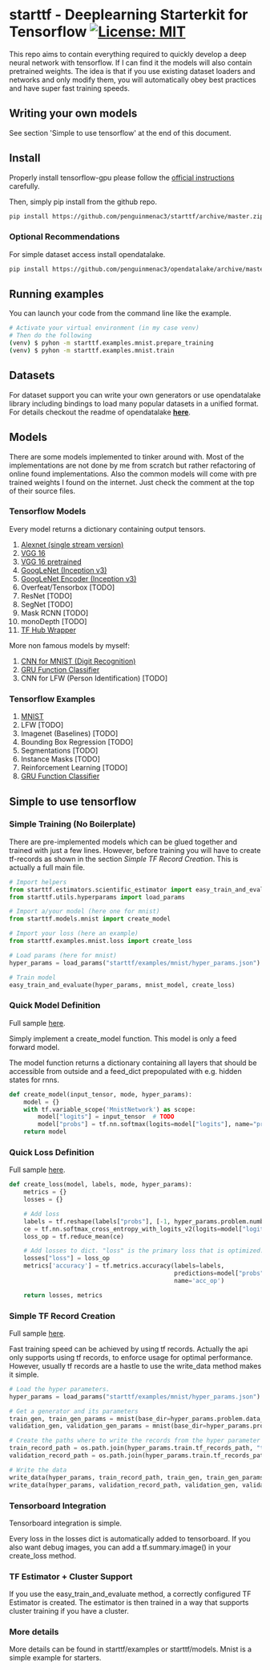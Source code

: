 # starttf - Deeplearning Starterkit for Tensorflow [![License: MIT](https://img.shields.io/badge/License-MIT-yellow.svg)](LICENSE)

This repo aims to contain everything required to quickly develop a deep neural network with tensorflow.
If I can find it the models will also contain pretrained weights.
The idea is that if you use existing dataset loaders and networks and only modify them, you will automatically obey best practices and have super fast training speeds.

## Writing your own models

See section 'Simple to use tensorflow' at the end of this document.


## Install

Properly install tensorflow-gpu please follow the [official instructions](https://www.tensorflow.org/install/) carefully.

Then, simply pip install from the github repo.

```bash
pip install https://github.com/penguinmenac3/starttf/archive/master.zip
```

### Optional Recommendations

For simple dataset access install opendatalake.

```bash
pip install https://github.com/penguinmenac3/opendatalake/archive/master.zip
```

## Running examples

You can launch your code from the command line like the example.

```bash
# Activate your virtual environment (in my case venv)
# Then do the following
(venv) $ pyhon -m starttf.examples.mnist.prepare_training
(venv) $ pyhon -m starttf.examples.mnist.train
```

## Datasets

For dataset support you can write your own generators or use opendatalake library including bindings to load many popular datasets in a unified format.
For details checkout the readme of opendatalake [**here**](https://github.com/penguinmenac3/opendatalake/blob/master/README.md).

## Models

There are some models implemented to tinker around with.
Most of the implementations are not done by me from scratch but rather refactoring of online found implementations.
Also the common models will come with pre trained weights I found on the internet.
Just check the comment at the top of their source files.

### Tensorflow Models

Every model returns a dictionary containing output tensors.

1. [Alexnet (single stream version)](starttf/models/alexnet.py)
2. [VGG 16](starttf/models/vgg16.py)
3. [VGG 16 pretrained](starttf/models/vgg16_encoder.py)
4. [GoogLeNet (Inception v3)](starttf/models/inception_v3.py)
5. [GoogLeNet Encoder (Inception v3)](starttf/models/inception_v3_encoder.py)
6. Overfeat/Tensorbox [TODO]
7. ResNet [TODO]
8. SegNet [TODO]
9. Mask RCNN [TODO]
10. monoDepth [TODO]
11. [TF Hub Wrapper](starttf/models/tf_hub_wrapper.py)

More non famous models by myself:

1. [CNN for MNIST (Digit Recognition)](starttf/models/mnist.py)
2. [GRU Function Classifier](starttf/models/gru_function_classifier.py)
3. CNN for LFW (Person Identification) [TODO]

### Tensorflow Examples

1. [MNIST](starttf/examples/mnist)
2. LFW [TODO]
3. Imagenet (Baselines) [TODO]
4. Bounding Box Regression [TODO]
5. Segmentations [TODO]
6. Instance Masks [TODO]
7. Reinforcement Learning [TODO]
8. [GRU Function Classifier](starttf/examples/gru_function_classifier)

## Simple to use tensorflow


### Simple Training (No Boilerplate)

There are pre-implemented models which can be glued together and trained with just a few lines.
However, before training you will have to create tf-records as shown in the section *Simple TF Record Creation*.
This is actually a full main file.

```python
# Import helpers
from starttf.estimators.scientific_estimator import easy_train_and_evaluate
from starttf.utils.hyperparams import load_params

# Import a/your model (here one for mnist)
from starttf.models.mnist import create_model

# Import your loss (here an example)
from starttf.examples.mnist.loss import create_loss

# Load params (here for mnist)
hyper_params = load_params("starttf/examples/mnist/hyper_params.json")

# Train model
easy_train_and_evaluate(hyper_params, mnist_model, create_loss)
```

### Quick Model Definition

Full sample [here](https://github.com/penguinmenac3/starttf/blob/master/starttf/models/mnist.py).

Simply implement a create_model function.
This model is only a feed forward model.

The model function returns a dictionary containing all layers that should be accessible from outside and a feed_dict prepopulated with e.g. hidden states for rnns.

```python
def create_model(input_tensor, mode, hyper_params):
    model = {}
    with tf.variable_scope('MnistNetwork') as scope:
        model["logits"] = input_tensor  # TODO
        model["probs"] = tf.nn.softmax(logits=model["logits"], name="probs")
    return model
```

### Quick Loss Definition

Full sample [here](https://github.com/penguinmenac3/starttf/blob/master/starttf/examples/mnist/loss.py).

```python
def create_loss(model, labels, mode, hyper_params):
    metrics = {}
    losses = {}

    # Add loss
    labels = tf.reshape(labels["probs"], [-1, hyper_params.problem.number_of_categories])
    ce = tf.nn.softmax_cross_entropy_with_logits_v2(logits=model["logits"], labels=labels)
    loss_op = tf.reduce_mean(ce)

    # Add losses to dict. "loss" is the primary loss that is optimized.
    losses["loss"] = loss_op
    metrics['accuracy'] = tf.metrics.accuracy(labels=labels,
                                              predictions=model["probs"],
                                              name='acc_op')

    return losses, metrics
```

### Simple TF Record Creation

Full sample [here](https://github.com/penguinmenac3/starttf/blob/master/starttf/examples/mnist/prepare_training.py).

Fast training speed can be achieved by using tf records.
Actually the api only supports using tf records, to enforce usage for optimal performance.
However, usually tf records are a hastle to use the write_data method makes it simple.

```python
# Load the hyper parameters.
hyper_params = load_params("starttf/examples/mnist/hyper_params.json")

# Get a generator and its parameters
train_gen, train_gen_params = mnist(base_dir=hyper_params.problem.data_path, phase="train")
validation_gen, validation_gen_params = mnist(base_dir=hyper_params.problem.data_path, phase="validation")

# Create the paths where to write the records from the hyper parameter file.
train_record_path = os.path.join(hyper_params.train.tf_records_path, "train")
validation_record_path = os.path.join(hyper_params.train.tf_records_path, "validation")

# Write the data
write_data(hyper_params, train_record_path, train_gen, train_gen_params, 4)
write_data(hyper_params, validation_record_path, validation_gen, validation_gen_params, 2)
```

### Tensorboard Integration

Tensorboard integration is simple.

Every loss in the losses dict is automatically added to tensorboard.
If you also want debug images, you can add a tf.summary.image() in your create_loss method.

### TF Estimator + Cluster Support

If you use the easy_train_and_evaluate method, a correctly configured TF Estimator is created.
The estimator is then trained in a way that supports cluster training if you have a cluster.

### More details

More details can be found in starttf/examples or starttf/models. Mnist is a simple example for starters.
